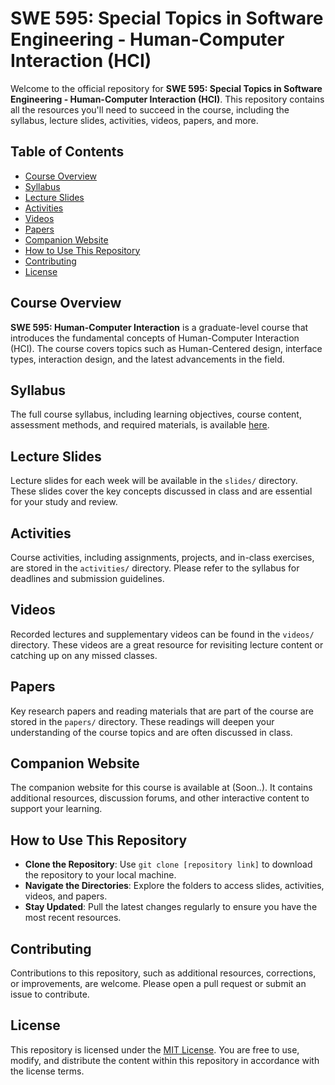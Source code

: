 # SWE 595: Special Topics in Software Engineering - Human-Computer Interaction (HCI)

Welcome to the official repository for **SWE 595: Special Topics in Software Engineering - Human-Computer Interaction (HCI)**. This repository contains all the resources you'll need to succeed in the course, including the syllabus, lecture slides, activities, videos, papers, and more.

## Table of Contents
- [Course Overview](#course-overview)
- [Syllabus](#syllabus)
- [Lecture Slides](#lecture-slides)
- [Activities](#activities)
- [Videos](#videos)
- [Papers](#papers)
- [Companion Website](#companion-website)
- [How to Use This Repository](#how-to-use-this-repository)
- [Contributing](#contributing)
- [License](#license)

## Course Overview
**SWE 595: Human-Computer Interaction** is a graduate-level course that introduces the fundamental concepts of Human-Computer Interaction (HCI). The course covers topics such as Human-Centered design, interface types, interaction design, and the latest advancements in the field.

## Syllabus
The full course syllabus, including learning objectives, course content, assessment methods, and required materials, is available [here](./syllabus.md).

## Lecture Slides
Lecture slides for each week will be available in the `slides/` directory. These slides cover the key concepts discussed in class and are essential for your study and review.

## Activities
Course activities, including assignments, projects, and in-class exercises, are stored in the `activities/` directory. Please refer to the syllabus for deadlines and submission guidelines.

## Videos
Recorded lectures and supplementary videos can be found in the `videos/` directory. These videos are a great resource for revisiting lecture content or catching up on any missed classes.

## Papers
Key research papers and reading materials that are part of the course are stored in the `papers/` directory. These readings will deepen your understanding of the course topics and are often discussed in class.

## Companion Website
The companion website for this course is available at (Soon..). It contains additional resources, discussion forums, and other interactive content to support your learning.

## How to Use This Repository
- **Clone the Repository**: Use `git clone [repository link]` to download the repository to your local machine.
- **Navigate the Directories**: Explore the folders to access slides, activities, videos, and papers.
- **Stay Updated**: Pull the latest changes regularly to ensure you have the most recent resources.

## Contributing
Contributions to this repository, such as additional resources, corrections, or improvements, are welcome. Please open a pull request or submit an issue to contribute.

## License
This repository is licensed under the [MIT License](./LICENSE). You are free to use, modify, and distribute the content within this repository in accordance with the license terms.
